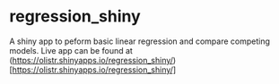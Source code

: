 # regression_shiny
 A shiny app to peform basic linear regression and compare competing models. Live app can be found at (https://olistr.shinyapps.io/regression_shiny/)[https://olistr.shinyapps.io/regression_shiny/]

